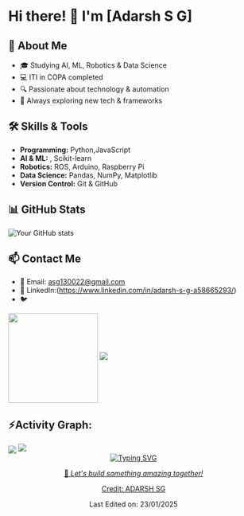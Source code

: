 # Hi there! 👋 I'm [Adarsh S G]  

## 🚀 About Me
- 🎓 Studying AI, ML, Robotics & Data Science
- 💻 ITI in COPA completed
- 🔍 Passionate about technology & automation
- 🚀 Always exploring new tech & frameworks

## 🛠️ Skills & Tools
- **Programming:** Python,JavaScript
- **AI & ML:** , Scikit-learn
- **Robotics:** ROS, Arduino, Raspberry Pi
- **Data Science:** Pandas, NumPy, Matplotlib
- **Version Control:** Git & GitHub

## 📊 GitHub Stats
![Your GitHub stats](https://github-readme-stats.vercel.app/api?username=Adarsh572sg&show_icons=true&theme=radical)

## 📫 Contact Me
- 📧 Email: asg130022@gmail.com
- 🔗 LinkedIn:(https://www.linkedin.com/in/adarsh-s-g-a58665293/)
- 🐦 
<img align="center" src="http://github-profile-summary-cards.vercel.app/api/cards/profile-details?username=Adarsh572sg&theme=default" height="180em" />
<img src="https://user-images.githubusercontent.com/73097560/115834477-dbab4500-a447-11eb-908a-139a6edaec5c.gif"><h2 align="left">⚡Activity Graph:</h2>
<img align="center" src="https://github-readme-activity-graph.vercel.app/graph?username=Adarsh572sg&theme=default"/>

<img src="https://raw.githubusercontent.com/Trilokia/Trilokia/379277808c61ef204768a61bbc5d25bc7798ccf1/bottom_header.svg" />
<div align="center">
  <a href="https://github.com/tanyagupta0201">
    <img src="https://readme-typing-svg.herokuapp.com/?lines=Thanks+For+Visiting!!!💕&center=true&color=FF0000" alt="Typing SVG">
    
  🚀 *Let's build something amazing together!*


Credit: [ADARSH SG](https://github.com/Adarsh572sg/Adarsh572sg/edit/main/README.md)

Last Edited on: 23/01/2025

